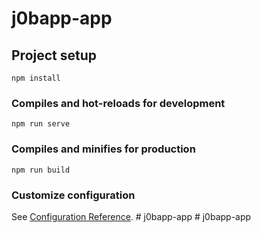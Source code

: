 # j0bapp-app

## Project setup
```
npm install
```

### Compiles and hot-reloads for development
```
npm run serve
```

### Compiles and minifies for production
```
npm run build
```

### Customize configuration
See [Configuration Reference](https://cli.vuejs.org/config/).
#   j 0 b a p p - a p p  
 #   j 0 b a p p - a p p  
 